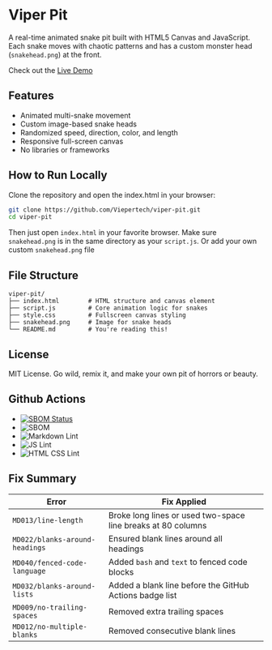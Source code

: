 # Viper Pit

A real-time animated snake pit built with HTML5 Canvas and JavaScript.
Each snake moves with chaotic patterns and has a custom monster head
(`snakehead.png`) at the front.

Check out the [Live Demo](https://viepertech.github.io/viper-pit/)

## Features

- Animated multi-snake movement  
- Custom image-based snake heads  
- Randomized speed, direction, color, and length  
- Responsive full-screen canvas  
- No libraries or frameworks  

## How to Run Locally

Clone the repository and open the index.html in your browser:

```bash
git clone https://github.com/Viepertech/viper-pit.git
cd viper-pit
```

Then just open `index.html` in your favorite browser.
Make sure `snakehead.png` is in the same directory as your `script.js`.
Or add your own custom `snakehead.png` file

## File Structure

```text
viper-pit/
├── index.html        # HTML structure and canvas element
├── script.js         # Core animation logic for snakes
├── style.css         # Fullscreen canvas styling
├── snakehead.png     # Image for snake heads
└── README.md         # You're reading this!
```

## License

MIT License. Go wild, remix it, and make your own pit of horrors or beauty.

## Github Actions
- [![SBOM Status](https://img.shields.io/badge/SBOM-Generated-brightgreen)](https://github.com/Viepertech/viper-pit/actions)
- ![SBOM](https://github.com/Viepertech/viper-pit/actions/workflows/sbom.yml/badge.svg)
- ![Markdown Lint](https://github.com/Viepertech/viper-pit/actions/workflows/lint-markdown.yml/badge.svg)
- ![JS Lint](https://github.com/Viepertech/viper-pit/actions/workflows/lint-js.yml/badge.svg)
- ![HTML CSS Lint](https://github.com/Viepertech/viper-pit/actions/workflows/lint-html-css.yml/badge.svg)
   
## Fix Summary

| Error                             | Fix Applied                                                                 |
|----------------------------------|------------------------------------------------------------------------------|
| `MD013/line-length`              | Broke long lines or used two-space line breaks at 80 columns                |
| `MD022/blanks-around-headings`   | Ensured blank lines around all headings                                     |
| `MD040/fenced-code-language`     | Added `bash` and `text` to fenced code blocks                               |
| `MD032/blanks-around-lists`      | Added a blank line before the GitHub Actions badge list                     |
| `MD009/no-trailing-spaces`       | Removed extra trailing spaces                                               |
| `MD012/no-multiple-blanks`       | Removed consecutive blank lines   
